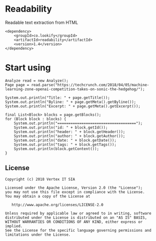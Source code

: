 # Readability
Readable text extraction from HTML
```
<dependency>
    <groupId>co.lookify</groupId>
    <artifactId>readability</artifactId>
    <version>1.4</version>
</dependency>
```

# Start using
```
Analyze read = new Analyze();
Page page = read.parse("https://techcrunch.com/2018/04/05/machine-learning-zone-openai-competition-takes-on-sonic-the-hedgehog/");

System.out.println("Title: " + page.getTitle());
System.out.println("Byline: " + page.getMeta().getByline());
System.out.println("Excerpt: " + page.getMeta().getExcerpt());

final List<Block> blocks = page.getBlocks();
for (Block block : blocks) {
	System.out.println("====================================");
	System.out.println("id: " + block.getId());
	System.out.println("header: " + block.getHeader());
	System.out.println("author: " + block.getAuthor());
	System.out.println("date: " + block.getDate());
	System.out.println("tags: " + block.getTags());
	System.out.println(block.getContent());
}
```

## License

    Copyright (c) 2018 Vertex IT SIA

    Licensed under the Apache License, Version 2.0 (the "License");
    you may not use this file except in compliance with the License.
    You may obtain a copy of the License at

       http://www.apache.org/licenses/LICENSE-2.0

    Unless required by applicable law or agreed to in writing, software
    distributed under the License is distributed on an "AS IS" BASIS,
    WITHOUT WARRANTIES OR CONDITIONS OF ANY KIND, either express or implied.
    See the License for the specific language governing permissions and
    limitations under the License.
